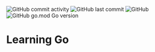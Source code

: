 ![GitHub commit activity](https://img.shields.io/github/commit-activity/m/pplmx/LearningGo?style=for-the-badge)
![GitHub last commit](https://img.shields.io/github/last-commit/pplmx/LearningGo?style=for-the-badge)
![GitHub](https://img.shields.io/github/license/pplmx/LearningGo?style=for-the-badge)
![GitHub go.mod Go version](https://img.shields.io/github/go-mod/go-version/pplmx/LearningGo?style=for-the-badge)
# Learning Go
